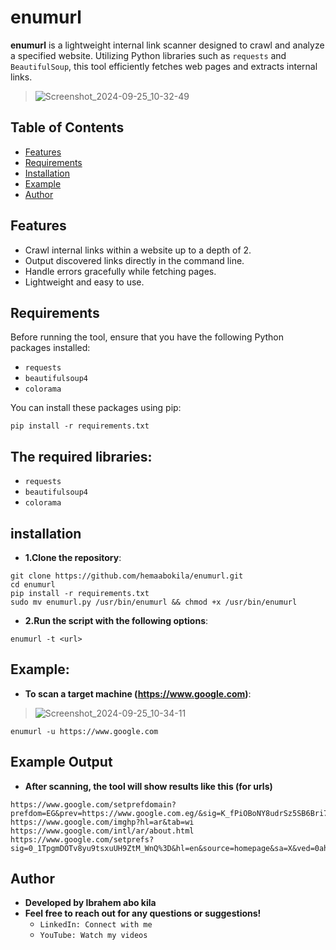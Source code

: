 # enumurl

**enumurl** is a lightweight internal link scanner designed to crawl and analyze a specified website. Utilizing Python libraries such as `requests` and `BeautifulSoup`, this tool efficiently fetches web pages and extracts internal links.

> ![Screenshot_2024-09-25_10-32-49](https://github.com/user-attachments/assets/672b1723-a6c5-4ca3-a6dd-aa4e2cba66c8)

## Table of Contents

- [Features](#features)
- [Requirements](#requirements)
- [Installation](#installation)
- [Example](#Example)
- [Author](#Author)

## Features

- Crawl internal links within a website up to a depth of 2.
- Output discovered links directly in the command line.
- Handle errors gracefully while fetching pages.
- Lightweight and easy to use.

## Requirements

Before running the tool, ensure that you have the following Python packages installed:

- `requests`
- `beautifulsoup4`
- `colorama`

You can install these packages using pip:

```
pip install -r requirements.txt
```
## The required libraries:

- `requests`
- `beautifulsoup4`
- `colorama`
## installation
- **1.Clone the repository**:
```
git clone https://github.com/hemaabokila/enumurl.git
cd enumurl
pip install -r requirements.txt
sudo mv enumurl.py /usr/bin/enumurl && chmod +x /usr/bin/enumurl
```
- **2.Run the script with the following options**:
```
enumurl -t <url>

```


## Example:
- **To scan a target machine (https://www.google.com)**:

> ![Screenshot_2024-09-25_10-34-11](https://github.com/user-attachments/assets/8390a947-a6d6-4d47-a6e7-9d16acbfcfef)

```
enumurl -u https://www.google.com
```

## Example Output
- **After scanning, the tool will show results like this (for urls)**
```
https://www.google.com/setprefdomain?prefdom=EG&prev=https://www.google.com.eg/&sig=K_fPiOBoNY8udrSz5SB6Bri7MLVKQ%3D
https://www.google.com/imghp?hl=ar&tab=wi
https://www.google.com/intl/ar/about.html
https://www.google.com/setprefs?sig=0_1TpgmDOTv8yu9tsxuUH9ZtM_WnQ%3D&hl=en&source=homepage&sa=X&ved=0ahUKEwjOj9Sgr96IAxWCV0EAHQCwOEwQ2ZgBCAY
```

## Author
- **Developed by Ibrahem abo kila**
- **Feel free to reach out for any questions or suggestions!**
  - `LinkedIn: Connect with me`
  - `YouTube: Watch my videos`





